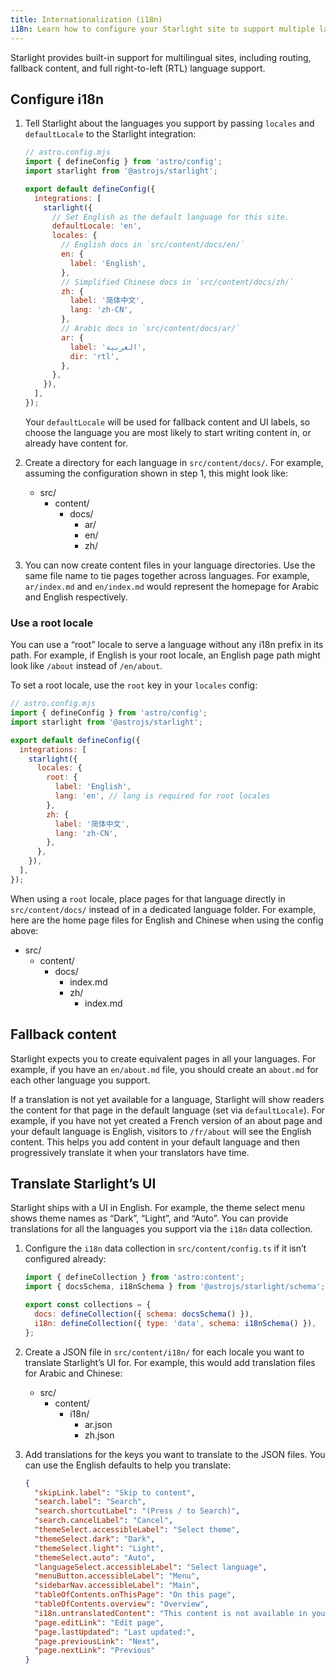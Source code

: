 ```yaml
---
title: Internationalization (i18n)
i18n: Learn how to configure your Starlight site to support multiple languages.
---
```


Starlight provides built-in support for multilingual sites, including routing, fallback content, and full right-to-left (RTL) language support.

## Configure i18n

1. Tell Starlight about the languages you support by passing `locales` and `defaultLocale` to the Starlight integration:

   ```js
   // astro.config.mjs
   import { defineConfig } from 'astro/config';
   import starlight from '@astrojs/starlight';

   export default defineConfig({
     integrations: [
       starlight({
         // Set English as the default language for this site.
         defaultLocale: 'en',
         locales: {
           // English docs in `src/content/docs/en/`
           en: {
             label: 'English',
           },
           // Simplified Chinese docs in `src/content/docs/zh/`
           zh: {
             label: '简体中文',
             lang: 'zh-CN',
           },
           // Arabic docs in `src/content/docs/ar/`
           ar: {
             label: 'العربية',
             dir: 'rtl',
           },
         },
       }),
     ],
   });
   ```

   Your `defaultLocale` will be used for fallback content and UI labels, so choose the language you are most likely to start writing content in, or already have content for.

2. Create a directory for each language in `src/content/docs/`.
   For example, assuming the configuration shown in step 1, this might look like:

   - src/
     - content/
       - docs/
         - ar/
         - en/
         - zh/

3. You can now create content files in your language directories. Use the same file name to tie pages together across languages. For example, `ar/index.md` and `en/index.md` would represent the homepage for Arabic and English respectively.

### Use a root locale

You can use a “root” locale to serve a language without any i18n prefix in its path. For example, if English is your root locale, an English page path might look like `/about` instead of `/en/about`.

To set a root locale, use the `root` key in your `locales` config:

```js
// astro.config.mjs
import { defineConfig } from 'astro/config';
import starlight from '@astrojs/starlight';

export default defineConfig({
  integrations: [
    starlight({
      locales: {
        root: {
          label: 'English',
          lang: 'en', // lang is required for root locales
        },
        zh: {
          label: '简体中文',
          lang: 'zh-CN',
        },
      },
    }),
  ],
});
```

When using a `root` locale, place pages for that language directly in `src/content/docs/` instead of in a dedicated language folder. For example, here are the home page files for English and Chinese when using the config above:

- src/
  - content/
    - docs/
      - index.md
      - zh/
        - index.md

## Fallback content

Starlight expects you to create equivalent pages in all your languages. For example, if you have an `en/about.md` file, you should create an `about.md` for each other language you support.

If a translation is not yet available for a language, Starlight will show readers the content for that page in the default language (set via `defaultLocale`). For example, if you have not yet created a French version of an about page and your default language is English, visitors to `/fr/about` will see the English content. This helps you add content in your default language and then progressively translate it when your translators have time.

## Translate Starlight’s UI

Starlight ships with a UI in English.
For example, the theme select menu shows theme names as “Dark”, “Light”, and “Auto”.
You can provide translations for all the languages you support via the `i18n` data collection.

1. Configure the `i18n` data collection in `src/content/config.ts` if it isn’t configured already:

   ```js
   import { defineCollection } from 'astro:content';
   import { docsSchema, i18nSchema } from '@astrojs/starlight/schema';

   export const collections = {
     docs: defineCollection({ schema: docsSchema() }),
     i18n: defineCollection({ type: 'data', schema: i18nSchema() }),
   };
   ```

2. Create a JSON file in `src/content/i18n/` for each locale you want to translate Starlight’s UI for.
   For example, this would add translation files for Arabic and Chinese:

   - src/
     - content/
       - i18n/
         - ar.json
         - zh.json

3. Add translations for the keys you want to translate to the JSON files. You can use the English defaults to help you translate:

   ```json
   {
     "skipLink.label": "Skip to content",
     "search.label": "Search",
     "search.shortcutLabel": "(Press / to Search)",
     "search.cancelLabel": "Cancel",
     "themeSelect.accessibleLabel": "Select theme",
     "themeSelect.dark": "Dark",
     "themeSelect.light": "Light",
     "themeSelect.auto": "Auto",
     "languageSelect.accessibleLabel": "Select language",
     "menuButton.accessibleLabel": "Menu",
     "sidebarNav.accessibleLabel": "Main",
     "tableOfContents.onThisPage": "On this page",
     "tableOfContents.overview": "Overview",
     "i18n.untranslatedContent": "This content is not available in your language yet.",
     "page.editLink": "Edit page",
     "page.lastUpdated": "Last updated:",
     "page.previousLink": "Next",
     "page.nextLink": "Previous"
   }
   ```
